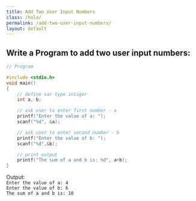 ```yaml
---
title: Add Two User Input Numbers
class: /hola/
permalink: /add-two-user-input-numbers/
layout: default
---
```


## Write a Program to add two user input numbers:

``` c
// Program

#include <stdio.h>
void main()
{
    // define var type intiger
    int a, b;

    // ask user to enter first number - a
    printf("Enter the value of a: ");
    scanf("%d", &a);

    // ask user to enter second number - b
    printf("Enter the value of b: ");
    scanf("%d",&b);

    // print output
    printf("The sum of a and b is: %d", a+b);
}
```
Output: <br/>
```Enter the value of a: 4``` <br/>
```Enter the value of b: 6``` <br/>
```The sum of a and b is: 10``` 